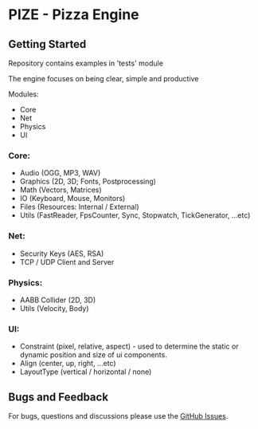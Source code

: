 # PIZE - Pizza Engine 

## Getting Started
Repository contains examples in 'tests' module

The engine focuses on being clear, simple and productive

Modules:
* Core
* Net
* Physics
* UI

### Core:
* Audio (OGG, MP3, WAV)
* Graphics (2D, 3D; Fonts, Postprocessing)
* Math (Vectors, Matrices)
* IO (Keyboard, Mouse, Monitors)
* Files (Resources: Internal / External)
* Utils (FastReader, FpsCounter, Sync, Stopwatch, TickGenerator, ...etc)

### Net:
* Security Keys (AES, RSA)
* TCP / UDP Client and Server

### Physics:
* AABB Collider (2D, 3D)
* Utils (Velocity, Body) 

### UI:
* Constraint (pixel, relative, aspect) - used to determine the static or dynamic position and size of ui components.
* Align (center, up, right, ...etc)
* LayoutType (vertical / horizontal / none)

## Bugs and Feedback
For bugs, questions and discussions please use the [GitHub Issues](https://github.com/GeneralPashon/Pizza-Engine/issues).
